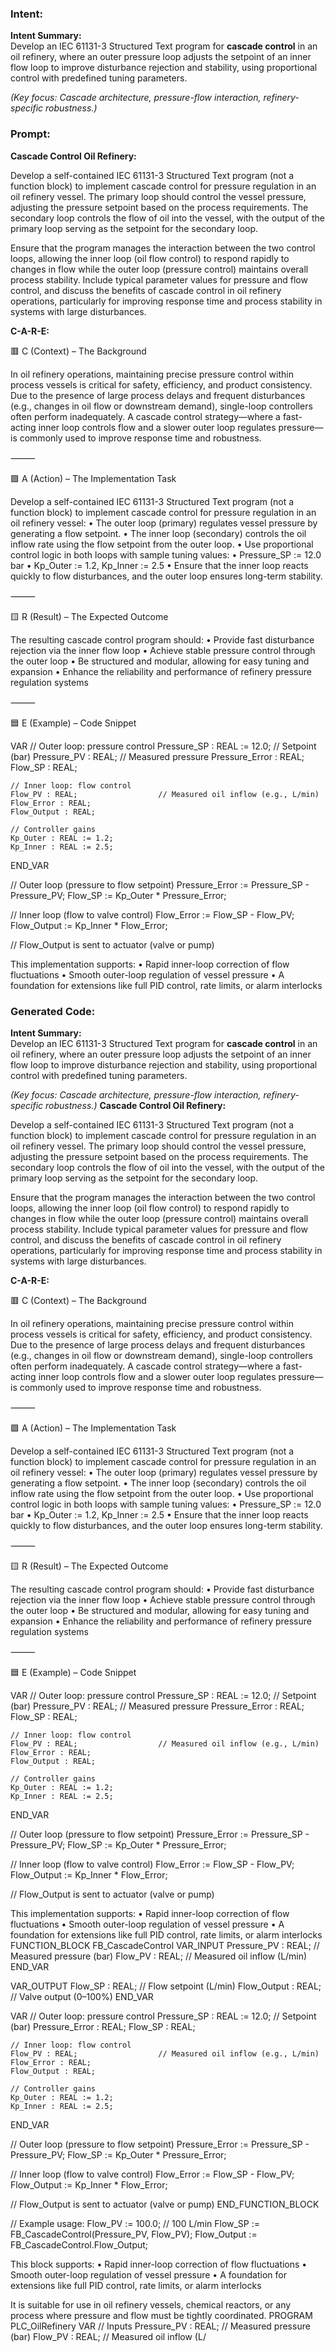 ### Intent:
**Intent Summary:**  
Develop an IEC 61131-3 Structured Text program for **cascade control** in an oil refinery, where an outer pressure loop adjusts the setpoint of an inner flow loop to improve disturbance rejection and stability, using proportional control with predefined tuning parameters.  

*(Key focus: Cascade architecture, pressure-flow interaction, refinery-specific robustness.)*

### Prompt:
**Cascade Control Oil Refinery:**

Develop a self-contained IEC 61131-3 Structured Text program (not a function block) to implement cascade control for pressure regulation in an oil refinery vessel. The primary loop should control the vessel pressure, adjusting the pressure setpoint based on the process requirements. The secondary loop controls the flow of oil into the vessel, with the output of the primary loop serving as the setpoint for the secondary loop.

Ensure that the program manages the interaction between the two control loops, allowing the inner loop (oil flow control) to respond rapidly to changes in flow while the outer loop (pressure control) maintains overall process stability. Include typical parameter values for pressure and flow control, and discuss the benefits of cascade control in oil refinery operations, particularly for improving response time and process stability in systems with large disturbances.

**C-A-R-E:**

🟥 C (Context) – The Background

In oil refinery operations, maintaining precise pressure control within process vessels is critical for safety, efficiency, and product consistency. Due to the presence of large process delays and frequent disturbances (e.g., changes in oil flow or downstream demand), single-loop controllers often perform inadequately. A cascade control strategy—where a fast-acting inner loop controls flow and a slower outer loop regulates pressure—is commonly used to improve response time and robustness.

⸻

🟩 A (Action) – The Implementation Task

Develop a self-contained IEC 61131-3 Structured Text program (not a function block) to implement cascade control for pressure regulation in an oil refinery vessel:
	•	The outer loop (primary) regulates vessel pressure by generating a flow setpoint.
	•	The inner loop (secondary) controls the oil inflow rate using the flow setpoint from the outer loop.
	•	Use proportional control logic in both loops with sample tuning values:
	•	Pressure_SP := 12.0 bar
	•	Kp_Outer := 1.2, Kp_Inner := 2.5
	•	Ensure that the inner loop reacts quickly to flow disturbances, and the outer loop ensures long-term stability.

⸻

🟨 R (Result) – The Expected Outcome

The resulting cascade control program should:
	•	Provide fast disturbance rejection via the inner flow loop
	•	Achieve stable pressure control through the outer loop
	•	Be structured and modular, allowing for easy tuning and expansion
	•	Enhance the reliability and performance of refinery pressure regulation systems

⸻

🟦 E (Example) – Code Snippet

VAR
    // Outer loop: pressure control
    Pressure_SP : REAL := 12.0;      // Setpoint (bar)
    Pressure_PV : REAL;              // Measured pressure
    Pressure_Error : REAL;
    Flow_SP : REAL;

    // Inner loop: flow control
    Flow_PV : REAL;                  // Measured oil inflow (e.g., L/min)
    Flow_Error : REAL;
    Flow_Output : REAL;

    // Controller gains
    Kp_Outer : REAL := 1.2;
    Kp_Inner : REAL := 2.5;
END_VAR

// Outer loop (pressure to flow setpoint)
Pressure_Error := Pressure_SP - Pressure_PV;
Flow_SP := Kp_Outer * Pressure_Error;

// Inner loop (flow to valve control)
Flow_Error := Flow_SP - Flow_PV;
Flow_Output := Kp_Inner * Flow_Error;

// Flow_Output is sent to actuator (valve or pump)

This implementation supports:
	•	Rapid inner-loop correction of flow fluctuations
	•	Smooth outer-loop regulation of vessel pressure
	•	A foundation for extensions like full PID control, rate limits, or alarm interlocks

### Generated Code:
**Intent Summary:**  
Develop an IEC 61131-3 Structured Text program for **cascade control** in an oil refinery, where an outer pressure loop adjusts the setpoint of an inner flow loop to improve disturbance rejection and stability, using proportional control with predefined tuning parameters.  

*(Key focus: Cascade architecture, pressure-flow interaction, refinery-specific robustness.)*
**Cascade Control Oil Refinery:**

Develop a self-contained IEC 61131-3 Structured Text program (not a function block) to implement cascade control for pressure regulation in an oil refinery vessel. The primary loop should control the vessel pressure, adjusting the pressure setpoint based on the process requirements. The secondary loop controls the flow of oil into the vessel, with the output of the primary loop serving as the setpoint for the secondary loop.

Ensure that the program manages the interaction between the two control loops, allowing the inner loop (oil flow control) to respond rapidly to changes in flow while the outer loop (pressure control) maintains overall process stability. Include typical parameter values for pressure and flow control, and discuss the benefits of cascade control in oil refinery operations, particularly for improving response time and process stability in systems with large disturbances.

**C-A-R-E:**

🟥 C (Context) – The Background

In oil refinery operations, maintaining precise pressure control within process vessels is critical for safety, efficiency, and product consistency. Due to the presence of large process delays and frequent disturbances (e.g., changes in oil flow or downstream demand), single-loop controllers often perform inadequately. A cascade control strategy—where a fast-acting inner loop controls flow and a slower outer loop regulates pressure—is commonly used to improve response time and robustness.

⸻

🟩 A (Action) – The Implementation Task

Develop a self-contained IEC 61131-3 Structured Text program (not a function block) to implement cascade control for pressure regulation in an oil refinery vessel:
	•	The outer loop (primary) regulates vessel pressure by generating a flow setpoint.
	•	The inner loop (secondary) controls the oil inflow rate using the flow setpoint from the outer loop.
	•	Use proportional control logic in both loops with sample tuning values:
	•	Pressure_SP := 12.0 bar
	•	Kp_Outer := 1.2, Kp_Inner := 2.5
	•	Ensure that the inner loop reacts quickly to flow disturbances, and the outer loop ensures long-term stability.

⸻

🟨 R (Result) – The Expected Outcome

The resulting cascade control program should:
	•	Provide fast disturbance rejection via the inner flow loop
	•	Achieve stable pressure control through the outer loop
	•	Be structured and modular, allowing for easy tuning and expansion
	•	Enhance the reliability and performance of refinery pressure regulation systems

⸻

🟦 E (Example) – Code Snippet

VAR
    // Outer loop: pressure control
    Pressure_SP : REAL := 12.0;      // Setpoint (bar)
    Pressure_PV : REAL;              // Measured pressure
    Pressure_Error : REAL;
    Flow_SP : REAL;

    // Inner loop: flow control
    Flow_PV : REAL;                  // Measured oil inflow (e.g., L/min)
    Flow_Error : REAL;
    Flow_Output : REAL;

    // Controller gains
    Kp_Outer : REAL := 1.2;
    Kp_Inner : REAL := 2.5;
END_VAR

// Outer loop (pressure to flow setpoint)
Pressure_Error := Pressure_SP - Pressure_PV;
Flow_SP := Kp_Outer * Pressure_Error;

// Inner loop (flow to valve control)
Flow_Error := Flow_SP - Flow_PV;
Flow_Output := Kp_Inner * Flow_Error;

// Flow_Output is sent to actuator (valve or pump)

This implementation supports:
	•	Rapid inner-loop correction of flow fluctuations
	•	Smooth outer-loop regulation of vessel pressure
	•	A foundation for extensions like full PID control, rate limits, or alarm interlocks
FUNCTION_BLOCK FB_CascadeControl
VAR_INPUT
    Pressure_PV : REAL; // Measured pressure (bar)
    Flow_PV : REAL;     // Measured oil inflow (L/min)
END_VAR

VAR_OUTPUT
    Flow_SP : REAL;     // Flow setpoint (L/min)
    Flow_Output : REAL; // Valve output (0–100%)
END_VAR

VAR
    // Outer loop: pressure control
    Pressure_SP : REAL := 12.0;      // Setpoint (bar)
    Pressure_Error : REAL;
    Flow_SP : REAL;

    // Inner loop: flow control
    Flow_PV : REAL;                  // Measured oil inflow (e.g., L/min)
    Flow_Error : REAL;
    Flow_Output : REAL;

    // Controller gains
    Kp_Outer : REAL := 1.2;
    Kp_Inner : REAL := 2.5;
END_VAR

// Outer loop (pressure to flow setpoint)
Pressure_Error := Pressure_SP - Pressure_PV;
Flow_SP := Kp_Outer * Pressure_Error;

// Inner loop (flow to valve control)
Flow_Error := Flow_SP - Flow_PV;
Flow_Output := Kp_Inner * Flow_Error;

// Flow_Output is sent to actuator (valve or pump)
END_FUNCTION_BLOCK

// Example usage:
Flow_PV := 100.0; // 100 L/min
Flow_SP := FB_CascadeControl(Pressure_PV, Flow_PV);
Flow_Output := FB_CascadeControl.Flow_Output;

This block supports:
	•	Rapid inner-loop correction of flow fluctuations
	•	Smooth outer-loop regulation of vessel pressure
	•	A foundation for extensions like full PID control, rate limits, or alarm interlocks

It is suitable for use in oil refinery vessels, chemical reactors, or any process where pressure and flow must be tightly coordinated.
PROGRAM PLC_OilRefinery
VAR
    // Inputs
    Pressure_PV : REAL; // Measured pressure (bar)
    Flow_PV : REAL;     // Measured oil inflow (L/
